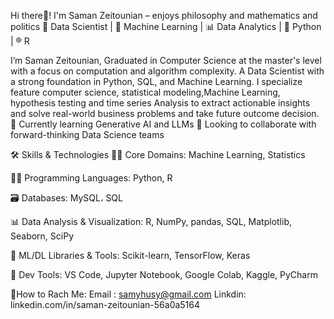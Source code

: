 Hi there👋! I'm Saman Zeitounian – enjoys philosophy and mathematics and politics 🚀 Data Scientist | 🧠 Machine Learning | 📊 Data Analytics | 🐍 Python | ®️ R

I’m Saman Zeitounian, Graduated in Computer Science at the master's level with a focus on computation and algorithm complexity. A Data Scientist with a strong foundation in Python, SQL, and Machine Learning. I specialize feature computer science, statistical modeling,Machine Learning, hypothesis testing and time series Analysis to extract actionable insights and solve real-world business problems and take future outcome decision. 🌱 Currently learning Generative AI and LLMs 🤝 Looking to collaborate with forward-thinking Data Science teams

🛠️ Skills & Technologies 👨‍💻 Core Domains: Machine Learning, Statistics

🧑‍💻 Programming Languages: Python, R

🗃️ Databases: MySQL، SQL

📊 Data Analysis & Visualization: R, NumPy, pandas, SQL, Matplotlib, Seaborn, SciPy

🧠 ML/DL Libraries & Tools: Scikit-learn, TensorFlow, Keras

🧰 Dev Tools: VS Code, Jupyter Notebook, Google Colab, Kaggle, PyCharm

💬How to Rach Me: 
Email : samyhusy@gmail.com 
Linkdin: linkedin.com/in/saman-zeitounian-56a0a5164
